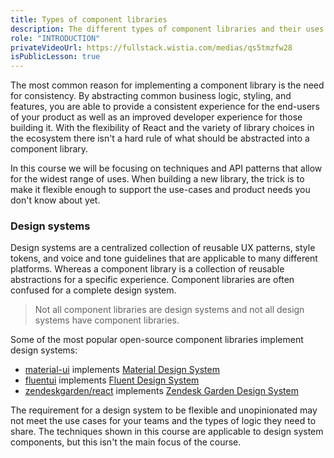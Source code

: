```yaml
---
title: Types of component libraries
description: The different types of component libraries and their uses.
role: "INTRODUCTION"
privateVideoUrl: https://fullstack.wistia.com/medias/qs5tmzfw28
isPublicLesson: true
---
```


The most common reason for implementing a component library is the need for consistency. By abstracting common business logic, styling, and features, you are able to provide a consistent experience for the end-users of your product as well as an improved developer experience for those building it. With the flexibility of React and the variety of library choices in the ecosystem there isn't a hard rule of what should be abstracted into a component library.

In this course we will be focusing on techniques and API patterns that allow for the widest range of uses. When building a new library, the trick is to make it flexible enough to support the use-cases and product needs you don't know about yet.

### Design systems

Design systems are a centralized collection of reusable UX patterns, style tokens, and voice and tone guidelines that are applicable to many different platforms. Whereas a component library is a collection of reusable abstractions for a specific experience. Component libraries are often confused for a complete design system.

> Not all component libraries are design systems and not all design systems have component libraries.

Some of the most popular open-source component libraries implement design systems:

- [material-ui](https://material-ui.com/) implements [Material Design System](https://material.io/design)
- [fluentui](https://github.com/microsoft/fluentui) implements [Fluent Design System ](https://www.microsoft.com/design/fluent/#/)
- [zendeskgarden/react](https://github.com/zendeskgarden/react-components) implements [Zendesk Garden Design System](https://garden.zendesk.com/)

The requirement for a design system to be flexible and unopinionated may not meet the use cases for your teams and the types of logic they need to share. The techniques shown in this course are applicable to design system components, but this isn't the main focus of the course.
